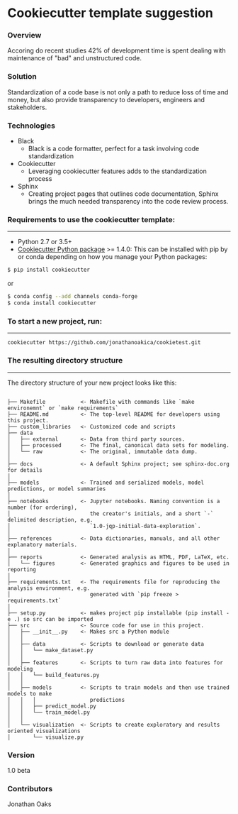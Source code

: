 Cookiecutter template suggestion
==========================

### Overview

Accoring do recent studies 42% of development time is spent dealing with maintenance of "bad" and unstructured code.

### Solution

Standardization of a code base is not only a path to reduce loss of time and money, but also provide transparency to developers, engineers and stakeholders.

### Technologies

- Black
    - Black is a code formatter, perfect for a task involving code standardization
- Cookiecutter
    - Leveraging cookiecutter features adds to the standardization process
- Sphinx
    - Creating project pages that outlines code documentation, Sphinx brings the much needed transparency into the code review process.

### Requirements to use the cookiecutter template:
-----------
 - Python 2.7 or 3.5+
 - [Cookiecutter Python package](http://cookiecutter.readthedocs.org/en/latest/installation.html) >= 1.4.0: This can be installed with pip by or conda depending on how you manage your Python packages:

``` bash
$ pip install cookiecutter
```

or

``` bash
$ conda config --add channels conda-forge
$ conda install cookiecutter
```


### To start a new project, run:
------------

    cookiecutter https://github.com/jonathanoakica/cookietest.git

### The resulting directory structure
------------

The directory structure of your new project looks like this: 

```

├── Makefile           <- Makefile with commands like `make environemnt` or `make requirements`
├── README.md          <- The top-level README for developers using this project.
├── custom_libraries   <- Customized code and scripts
├── data
│   ├── external       <- Data from third party sources.
│   ├── processed      <- The final, canonical data sets for modeling.
│   └── raw            <- The original, immutable data dump.
│
├── docs               <- A default Sphinx project; see sphinx-doc.org for details
│
├── models             <- Trained and serialized models, model predictions, or model summaries
│
├── notebooks          <- Jupyter notebooks. Naming convention is a number (for ordering),
│                         the creator's initials, and a short `-` delimited description, e.g.
│                         `1.0-jqp-initial-data-exploration`.
│
├── references         <- Data dictionaries, manuals, and all other explanatory materials.
│
├── reports            <- Generated analysis as HTML, PDF, LaTeX, etc.
│   └── figures        <- Generated graphics and figures to be used in reporting
│
├── requirements.txt   <- The requirements file for reproducing the analysis environment, e.g.
│                         generated with `pip freeze > requirements.txt`
│
├── setup.py           <- makes project pip installable (pip install -e .) so src can be imported
├── src                <- Source code for use in this project.
│   ├── __init__.py    <- Makes src a Python module
│   │
│   ├── data           <- Scripts to download or generate data
│   │   └── make_dataset.py
│   │
│   ├── features       <- Scripts to turn raw data into features for modeling
│   │   └── build_features.py
│   │
│   ├── models         <- Scripts to train models and then use trained models to make
│   │   │                 predictions
│   │   ├── predict_model.py
│   │   └── train_model.py
│   │
│   └── visualization  <- Scripts to create exploratory and results oriented visualizations
│       └── visualize.py

```

### Version

1.0 beta

### Contributors

Jonathan Oaks



